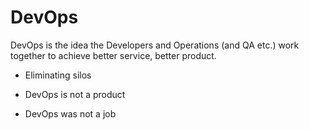 # DevOps

DevOps is the idea the Developers and Operations (and QA etc.) work together to achieve better service, better product.

* Eliminating silos

* DevOps is not a product
* DevOps was not a job



